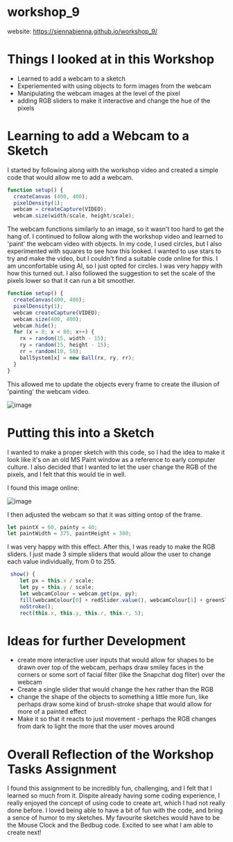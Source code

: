 # workshop_9

website:  https://siennabienna.github.io/workshop_9/

# Things I looked at in this Workshop
- Learned to add a webcam to a sketch
- Experiemented with using objects to form images from the webcam
- Manipulating the webcam images at the level of the pixel
- adding RGB sliders to make it interactive and change the hue of the pixels

# Learning to add a Webcam to a Sketch

I started by following along with the workshop video and created a simple code that would allow me to add a webcam.


```js
function setup() { 
  createCanvas (400, 400); 
  pixelDensity(1); 
  webcam = createCapture(VIDEO); 
  webcam.size(width/scale, height/scale);
```

The webcam functions similarly to an image, so it wasn't too hard to get the hang of. I continued to follow along with the workshop video and learned to 'paint' the webcam video with objects. In my code, I used circles, but I also experimented with squares to see how this looked. I wanted to use stars to try and make the video, but I couldn't find a suitable code online for this. I am unconfortable using AI, so I just opted for circles. I was very happy with how this turned out. I also followed the suggestion to set the scale of the pixels lower so that it can run a bit smoother.

```js
function setup() {
  createCanvas(400, 400);
  pixelDensity(1); 
  webcam createCapture(VIDEO);
  webcam.size(400, 400);
  webcam.hide();
  for (x = 0; x < 80; x++) {
    rx = random(15, width - 15);
    ry = random(15, height - 15);
    rr = random(10, 50);
    ballSystem[x] = new Ball(rx, ry, rr);
  }
}
```
This allowed me to update the objects every frame to create the illusion of 'painting' the webcam video.

![image](https://github.com/user-attachments/assets/5acd6613-191b-4821-88cf-8e604a39a92b)

# Putting this into a Sketch

I wanted to make a proper sketch with this code, so I had the idea to make it look like it's on an old MS Paint window as a reference to early computer culture. I also decided that I wanted to let the user change the RGB of the pixels, and I felt that this would tie in well.

I found this image online:

![image](https://github.com/user-attachments/assets/9613576d-464d-4f54-a505-746bb1300f5c)

I then adjusted the webcam so that it was sitting ontop of the frame. 
```js
let paintX = 60, painty = 40;
let paintWidth = 375, paintHeight = 300;
```
I was very happy with this effect. After this, I was ready to make the RGB sliders. I just made 3 simple sliders that would allow the user to change each value individually, from 0 to 255. 

```js
 show() {
    let px = this.x / scale;
    let py = this.y / scale;
    let webcamColour = webcam.get(px, py);
    fill(webcamColour[0] + redSlider.value(), webcamColour[1] + greenSlider.value(), webcamColour[2] + blueSlider.value(), 100);
    noStroke();
    rect(this.x, this.y, this.r, this.r, 5);
```
# Ideas for further Development
- create more interactive user inputs that would allow for shapes to be drawn over top of the webcam, perhaps draw smiley faces in the corners or some sort of facial filter (like the Snapchat dog fliter) over the webcam
- Create a single slider that would change the hex rather than the RGB
- change the shape of the objects to something a little more fun, like perhaps draw some kind of brush-stroke shape that would allow for more of a painted effect
- Make it so that it reacts to just movement - perhaps the RGB changes from dark to light the more that the user moves around

# Overall Reflection of the Workshop Tasks Assignment

I found this assignment to be incredibly fun, challenging, and I felt that I learned so much from it. Dispite already having some coding experience, I really enjoyed the concept of using code to create art, which I had not really done before. I loved being able to have a bit of fun with the code, and bring a sence of humor to my sketches. My favourite sketches would have to be the Mouse Clock and the Bedbug code. Excited to see what I am able to create next!

